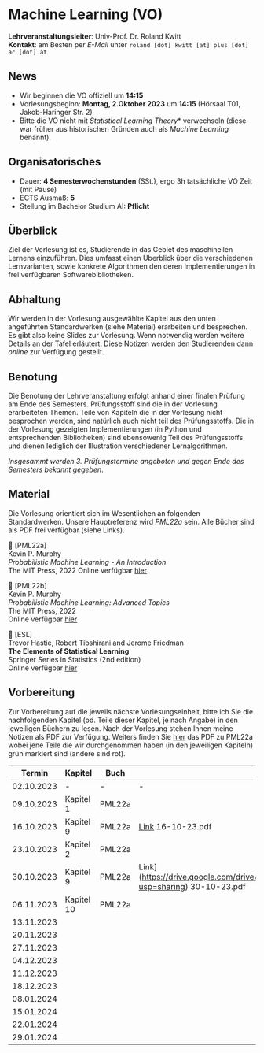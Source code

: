 # Machine Learning (VO)

**Lehrveranstaltungsleiter**: Univ-Prof. Dr. Roland Kwitt    
**Kontakt**: am Besten per *E-Mail* unter `roland [dot] kwitt [at] plus [dot] ac [dot] at`


## News

- Wir beginnen die VO offiziell um **14:15**
- Vorlesungsbeginn: **Montag, 2.Oktober 2023** um **14:15** (Hörsaal T01, Jakob-Haringer Str. 2)
- Bitte die VO nicht mit *Statistical Learning Theory** verwechseln (diese war früher aus historischen Gründen auch als *Machine Learning* benannt).

## Organisatorisches

- Dauer: **4 Semesterwochenstunden** (SSt.), ergo 3h tatsächliche VO Zeit (mit Pause)
- ECTS Ausmaß: **5**
- Stellung im Bachelor Studium AI: **Pflicht**

## Überblick

Ziel der Vorlesung ist es, Studierende in das Gebiet des maschinellen Lernens einzuführen. Dies umfasst einen Überblick über die verschiedenen Lernvarianten, sowie konkrete Algorithmen den deren Implementierungen in frei verfügbaren Softwarebibliotheken.

## Abhaltung

Wir werden in der Vorlesung ausgewählte Kapitel aus den unten angeführten 
Standardwerken (siehe Material) erarbeiten und besprechen. Es gibt also keine Slides zur Vorlesung. Wenn notwendig werden weitere Details an der Tafel erläutert. Diese Notizen werden den Studierenden dann *online* zur Verfügung gestellt. 

## Benotung

Die Benotung der Lehrveranstaltung erfolgt anhand einer finalen Prüfung am Ende des Semesters. Prüfungsstoff sind die in der Vorlesung erarbeiteten 
Themen. Teile von Kapiteln die in der Vorlesung nicht besprochen werden, sind natürlich auch nicht teil des Prüfungsstoffs. Die in der Vorlesung gezeigten Implementierungen (in Python und entsprechenden Bibliotheken) sind ebensowenig Teil des Prüfungsstoffs und dienen lediglich der Illustration verschiedener Lernalgorithmen.  

*Insgesammt werden 3. Prüfungstermine angeboten und gegen Ende des Semesters bekannt gegeben*.

## Material

Die Vorlesung orientiert sich im Wesentlichen an folgenden Standardwerken. Unsere Hauptreferenz wird *PML22a* sein. Alle Bücher sind als PDF frei verfügbar (siehe Links).

&#128216; [PML22a]    
Kevin P. Murphy     
*Probabilistic Machine Learning - An Introduction*     
The MIT Press, 2022 
Online verfügbar [hier](https://probml.github.io/pml-book/book1.html)

&#128216; [PML22b]    
Kevin P. Murphy     
*Probabilistic Machine Learning: Advanced Topics*     
The MIT Press, 2022        
Online verfügbar [hier](https://probml.github.io/pml-book/book2.html)

&#128216; [ESL]    
Trevor Hastie, Robert Tibshirani and Jerome Friedman     
**The Elements of Statistical Learning**    
Springer Series in Statistics (2nd edition)    
Online verfügbar [hier](https://hastie.su.domains/Papers/ESLII.pdf)

## Vorbereitung

Zur Vorbereitung auf die jeweils nächste Vorlesungseinheit, bitte ich Sie 
die nachfolgenden Kapitel (od. Teile dieser Kapitel, je nach Angabe) in den jeweiligen Büchern zu lesen. Nach der Vorlesung stehen Ihnen meine Notizen als PDF zur Verfügung. 
Weiters finden Sie [hier](https://drive.google.com/file/d/1Xj_4w2fgzvKFLAFQ7IkdoJQwkhe7Ocyz/view?usp=drive_link) das PDF zu PML22a wobei jene Teile die wir durchgenommen haben (in den jeweiligen Kapiteln) grün markiert sind (andere sind rot).

|  Termin | Kapitel  | Buch | Notizen |
|---|---|---|---|
| 02.10.2023  |  - | - | - |
| 09.10.2023  |  Kapitel 1  | PML22a | |
| 16.10.2023  |  Kapitel 9  | PML22a | [Link](https://drive.google.com/drive/folders/15svjMaN2Jx8Qer4yTKVOA6PZWTDiAmUQ?usp=sharing) 16-10-23.pdf|
| 23.10.2023  |  Kapitel 2  | PML22a | |
| 30.10.2023  |  Kapitel 9  | PML22a | Link](https://drive.google.com/drive/folders/15svjMaN2Jx8Qer4yTKVOA6PZWTDiAmUQ?usp=sharing)  30-10-23.pdf|
| 06.11.2023  |  Kapitel 10 | PML22a | |
| 13.11.2023  |   | | |
| 20.11.2023  |   | | |
| 27.11.2023  |   | | |
| 04.12.2023  |   | | |
| 11.12.2023  |   | | |
| 18.12.2023  |   | | |
| 08.01.2024  |   | | |
| 15.01.2024  |   | | |
| 22.01.2024  |   | | |
| 29.01.2024  |   | | |
